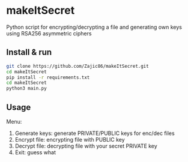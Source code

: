 # makeItSecret
Python script for encrypting/decrypting a file and generating own keys using RSA256 asymmetric ciphers

## Install & run
``` bash
git clone https://github.com/Zajic86/makeItSecret.git
cd makeItSecret
pip install -r requirements.txt
cd makeItSecret
python3 main.py
```

## Usage
Menu:
1. Generate keys: generate PRIVATE/PUBLIC keys for enc/dec files
2. Encrypt file: encrypting file with PUBLIC key
3. Decrypt file: decrypting file with your secret PRIVATE key
4. Exit: guess what